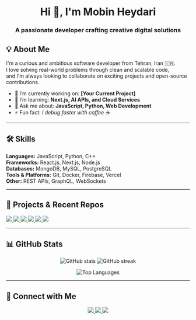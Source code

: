 <!-- PROFILE HEADER -->
<h1 align="center">Hi 👋, I'm Mobin Heydari</h1>
<h3 align="center">A passionate developer crafting creative digital solutions</h3>

<!-- ABOUT -->
## 💡 About Me
I'm a curious and ambitious software developer from Tehran, Iran 🇮🇷.  
I love solving real-world problems through clean and scalable code,  
and I'm always looking to collaborate on exciting projects and open-source contributions.

- 🔭 I’m currently working on: **[Your Current Project]**
- 🌱 I’m learning: **Next.js, AI APIs, and Cloud Services**
- 💬 Ask me about: **JavaScript, Python, Web Development**
- ⚡ Fun fact: *I debug faster with coffee ☕*

---

<!-- SKILLS -->
## 🛠 Skills
**Languages:** JavaScript, Python, C++  
**Frameworks:** React.js, Next.js, Node.js  
**Databases:** MongoDB, MySQL, PostgreSQL  
**Tools & Platforms:** Git, Docker, Firebase, Vercel  
**Other:** REST APIs, GraphQL, WebSockets

---

<!-- PROJECTS & REPOS -->
## 🚀 Projects & Recent Repos
<!-- GitHub Readme Stats: Pinned Repositories -->
<a href="https://github.com/Mobin-Heydari?tab=repositories">
  <img src="https://github-readme-stats.vercel.app/api/pin/?username=Mobin-Heydari&repo=Codingo-Plus-Platform&theme=radical" />
</a>
<a href="https://github.com/Mobin-Heydari?tab=repositories">
  <img src="https://github-readme-stats.vercel.app/api/pin/?username=Mobin-Heydari&repo=My-Portfolio&theme=radical" />
</a>
<a href="https://github.com/Mobin-Heydari?tab=repositories">
  <img src="https://github-readme-stats.vercel.app/api/pin/?username=Mobin-Heydari&repo=Sarat&theme=radical" />
</a>
<a href="https://github.com/Mobin-Heydari?tab=repositories">
  <img src="https://github-readme-stats.vercel.app/api/pin/?username=Mobin-Heydari&repo=Safir-Crane&theme=radical" />
</a>
<a href="https://github.com/Mobin-Heydari?tab=repositories">
  <img src="https://github-readme-stats.vercel.app/api/pin/?username=MaherKar&repo=Safir-Crane&theme=radical" />
</a>
<a href="https://github.com/Mobin-Heydari?tab=repositories">
  <img src="https://github-readme-stats.vercel.app/api/pin/?username=MaherKar&repo=Komack-Resan&theme=radical" />
</a>

---

<!-- GITHUB STATS -->
## 📊 GitHub Stats
<p align="center">
  <img src="https://github-readme-stats.vercel.app/api?username=Mobin-Heydari&show_icons=true&theme=radical" alt="GitHub stats" />
  <img src="https://github-readme-streak-stats.herokuapp.com/?user=Mobin-Heydari&theme=radical" alt="GitHub streak" />
</p>
<p align="center">
  <img src="https://github-readme-stats.vercel.app/api/top-langs/?username=Mobin-Heydari&layout=compact&theme=radical" alt="Top Languages" />
</p>

---

<!-- CONNECT -->
## 🤝 Connect with Me
<p align="center">
  <a href="https://linkedin.com/in/mobin--heydari" target="_blank">
    <img src="https://skillicons.dev/icons?i=linkedin" />
  </a>
  <a href="https://t.me/@MY_NAME_IS_SECOND_MOBIN" target="_blank">
    <img src="https://skillicons.dev/icons?i=telegram" />
  </a>
  <a href="mailto:mobinheydari.developer@gmail.com" target="_blank">
    <img src="https://skillicons.dev/icons?i=gmail" />
  </a>
</p>
